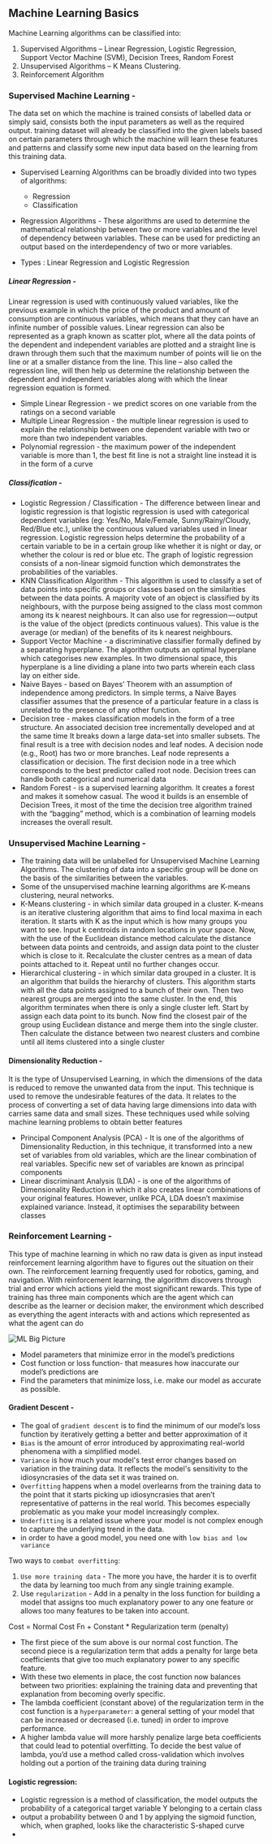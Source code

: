 ## Machine Learning Basics

Machine Learning algorithms can be classified into:

1. Supervised Algorithms – Linear Regression, Logistic Regression, Support Vector Machine (SVM), Decision Trees, Random Forest
2. Unsupervised Algorithms – K Means Clustering.
3. Reinforcement Algorithm

### Supervised Machine Learning - 
The data set on which the machine is trained consists of labelled data or simply said, consists both the input parameters as well as the required output. training dataset will already be classified into the given labels based on certain parameters through which the machine will learn these features and patterns and classify some new input data based on the learning from this training data.

* Supervised Learning Algorithms can be broadly divided into two types of algorithms:
    * Regression
    * Classification

* Regression Algorithms - These algorithms are used to determine the mathematical relationship between two or more variables and the level of dependency between variables. These can be used for predicting an output based on the interdependency of two or more variables.    
* Types : Linear Regression and Logistic Regression

##### Linear Regression - 
Linear regression is used with continuously valued variables, like the previous example in which the price of the product and amount of consumption are continuous variables, which means that they can have an infinite number of possible values. Linear regression can also be represented as a graph known as scatter plot, where all the data points of the dependent and independent variables are plotted and a straight line is drawn through them such that the maximum number of points will lie on the line or at a smaller distance from the line. This line – also called the regression line, will then help us determine the relationship between the dependent and independent variables along with which the linear regression equation is formed.
* Simple Linear Regression - we predict scores on one variable from the ratings on a second variable
* Multiple Linear Regression - the multiple linear regression is used to explain the relationship between one dependent variable with two or more than two independent variables.
* Polynomial regression - the maximum power of the independent variable is more than 1, the best fit line is not a straight line instead it is in the form of a curve

##### Classification - 
* Logistic Regression / Classification - The difference between linear and logistic regression is that logistic regression is used with categorical dependent variables (eg: Yes/No, Male/Female, Sunny/Rainy/Cloudy, Red/Blue etc.), unlike the continuous valued variables used in linear regression. Logistic regression helps determine the probability of a certain variable to be in a certain group like whether it is night or day, or whether the colour is red or blue etc. The graph of logistic regression consists of a non-linear sigmoid function which demonstrates the probabilities of the variables.
* KNN Classification Algorithm - This algorithm is used to classify a set of data points into specific groups or classes based on the similarities between the data points. A majority vote of an object is classified by its neighbours, with the purpose being assigned to the class most common among its k nearest neighbours. It can also use for regression — output is the value of the object (predicts continuous values). This value is the average (or median) of the benefits of its k nearest neighbours.
* Support Vector Machine - a discriminative classifier formally defined by a separating hyperplane. The algorithm outputs an optimal hyperplane which categorises new examples. In two dimensional space, this hyperplane is a line dividing a plane into two parts wherein each class lay on either side.
* Naive Bayes - based on Bayes’ Theorem with an assumption of independence among predictors. In simple terms, a Naive Bayes classifier assumes that the presence of a particular feature in a class is unrelated to the presence of any other function. 
* Decision tree - makes classification models in the form of a tree structure. An associated decision tree incrementally developed and at the same time It breaks down a large data-set into smaller subsets. The final result is a tree with decision nodes and leaf nodes. A decision node (e.g., Root) has two or more branches. Leaf node represents a classification or decision. The first decision node in a tree which corresponds to the best predictor called root node. Decision trees can handle both categorical and numerical data  
* Random Forest - is a supervised learning algorithm. It creates a forest and makes it somehow casual. The wood it builds is an ensemble of Decision Trees, it most of the time the decision tree algorithm trained with the “bagging” method, which is a combination of learning models increases the overall result.

### Unsupervised Machine Learning - 
* The training data will be unlabelled for Unsupervised Machine Learning Algorithms. The clustering of data into a specific group will be done on the basis of the similarities between the variables. 
* Some of the unsupervised machine learning algorithms are K-means clustering, neural networks.
* K-Means clustering - in which similar data grouped in a cluster. K-means is an iterative clustering algorithm that aims to find local maxima in each iteration. It starts with K as the input which is how many groups you want to see. Input k centroids in random locations in your space. Now, with the use of the Euclidean distance method calculate the distance between data points and centroids, and assign data point to the cluster which is close to it. Recalculate the cluster centres as a mean of data points attached to it. Repeat until no further changes occur.
* Hierarchical clustering - in which similar data grouped in a cluster. It is an algorithm that builds the hierarchy of clusters. This algorithm starts with all the data points assigned to a bunch of their own. Then two nearest groups are merged into the same cluster. In the end, this algorithm terminates when there is only a single cluster left. Start by assign each data point to its bunch. Now find the closest pair of the group using Euclidean distance and merge them into the single cluster. Then calculate the distance between two nearest clusters and combine until all items clustered into a single cluster  
  
#### Dimensionality Reduction -
It is the type of Unsupervised Learning, in which the dimensions of the data is reduced to remove the unwanted data from the input. This technique is used to remove the undesirable features of the data. It relates to the process of converting a set of data having large dimensions into data with carries same data and small sizes. These techniques used while solving machine learning problems to obtain better features

* Principal Component Analysis (PCA) - It is one of the algorithms of Dimensionality Reduction, in this technique, it transformed into a new set of variables from old variables, which are the linear combination of real variables. Specific new set of variables are known as principal components 
* Linear discriminant Analysis (LDA) - is one of the algorithms of Dimensionality Reduction in which it also creates linear combinations of your original features. However, unlike PCA, LDA doesn’t maximise explained variance. Instead, it optimises the separability between classes


### Reinforcement Learning - 
This type of machine learning in which no raw data is given as input instead reinforcement learning algorithm have to figures out the situation on their own. The reinforcement learning frequently used for robotics, gaming, and navigation. With reinforcement learning, the algorithm discovers through trial and error which actions yield the most significant rewards. This type of training has three main components which are the agent which can describe as the learner or decision maker, the environment which described as everything the agent interacts with and actions which represented as what the agent can do

![ML Big Picture](static/AppliedML.png)


* Model parameters that minimize error in the model’s predictions
* Cost function or loss function-  that measures how inaccurate our model’s predictions are
* Find the parameters that minimize loss, i.e. make our model as accurate as possible.

#### Gradient Descent -
* The goal of `gradient descent` is to find the minimum of our model’s loss function by iteratively getting a better and better approximation of it
* `Bias` is the amount of error introduced by approximating real-world phenomena with a simplified model.
* `Variance` is how much your model's test error changes based on variation in the training data. It reflects the model's sensitivity to the idiosyncrasies of the data set it was trained on.
* `Overfitting` happens when a model overlearns from the training data to the point that it starts picking up idiosyncrasies that aren’t representative of patterns in the real world. This becomes especially problematic as you make your model increasingly complex. 
* `Underfitting` is a related issue where your model is not complex enough to capture the underlying trend in the data.
* in order to have a good model, you need one with `low bias and low variance`

Two ways to `combat overfitting`:
1. `Use more training data` - The more you have, the harder it is to overfit the data by learning too much from any single training example.
2. Use `regularization` - Add in a penalty in the loss function for building a model that assigns too much explanatory power to any one feature or allows too many features to be taken into account.

Cost = Normal Cost Fn + Constant * Regularization term (penalty)

- The first piece of the sum above is our normal cost function. The second piece is a regularization term that adds a penalty for large beta coefficients that give too much explanatory power to any specific feature. 
- With these two elements in place, the cost function now balances between two priorities: explaining the training data and preventing that explanation from becoming overly specific.
- The lambda coefficient (constant above) of the regularization term in the cost function is a `hyperparameter`: a general setting of your model that can be increased or decreased (i.e. tuned) in order to improve performance. 
- A higher lambda value will more harshly penalize large beta coefficients that could lead to potential overfitting. To decide the best value of lambda, you’d use a method called cross-validation which involves holding out a portion of the training data during training

#### Logistic regression: 
- Logistic regression is a method of classification, the model outputs the probability of a categorical target variable Y belonging to a certain class
- output a probability between 0 and 1 by applying the sigmoid function, which, when graphed, looks like the characteristic S-shaped curve 
- 
